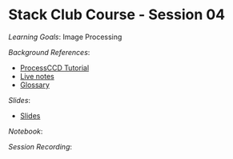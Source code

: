 # Stack Club Course - Session 04

*Learning Goals*: Image Processing

*Background References*:
* [ProcessCCD Tutorial](https://pipelines.lsst.io/getting-started/processccd.html)
* [Live notes](https://docs.google.com/document/d/1UmPCHy1c1SnHrWbUHKTHK5fsty7t6dkGz_jxcrqJgJE)
* [Glossary](https://docs.google.com/document/d/1KBQadu99tV5VnFUbPKq4iqKEdgtBTCF1RJNWtXM_mF0/edit#bookmark=id.tv5ptfwx28ms)

*Slides*:
* [Slides](https://docs.google.com/presentation/d/13kYEhKHXIOBYqgHr5JxjLgLflyExptDVyEf8xtOWp-s/edit)

*Notebook*:

*Session Recording*:
